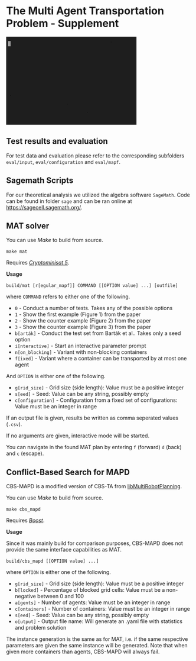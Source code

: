 # The Multi Agent Transportation Problem - Supplement

![](teaser.gif)

## Test results and evaluation

For test data and evaluation please refer to the corresponding subfolders `eval/input`, `eval/configuration` and `eval/mapf`.

## Sagemath Scripts

For our theoretical analysis we utilized the algebra software `SageMath`.
Code can be found in folder `sage` and can be ran online at <https://sagecell.sagemath.org/>.

## MAT solver

You can use *Make* to build from source.

```shell
make mat
```

Requires [*Cryptominisat 5*](<https://github.com/msoos/cryptominisat>).

**Usage**

```shell
build/mat [r[egular_mapf]] COMMAND [[OPTION value] ...] [outfile]
```

where `COMMAND` refers to either one of the following.

* `0` - Conduct a number of tests. Takes any of the possible options
* `1` - Show the first example (Figure 1) from the paper
* `2` - Show the counter example (Figure 2) from the paper
* `3` - Show the counter example (Figure 3) from the paper
* `b[arták]` - Conduct the test set from Barták et al.. Takes only a seed option
* `i[nteractive]` - Start an interactive parameter prompt
* `n[on_blocking]` - Variant with non-blocking containers
* `f[ixed]` - Variant where a container can be transported by at most one agent

And `OPTION` is either one of the following.

* `g[rid_size]` - Grid size (side length): Value must be a positive integer
* `s[eed]` - Seed: Value can be any string, possibly empty
* `c[onfiguration]` - Configuration from a fixed set of configurations: Value must be an integer in range

If an output file is given, results be written as comma seperated values (`.csv`).

If no arguments are given, interactive mode will be started.

You can navigate in the found MAT plan by entering `f` (forward) `d` (back) and `c` (escape).

## Conflict-Based Search for MAPD

CBS-MAPD is a modified version of CBS-TA from [libMultiRobotPlanning](https://github.com/whoenig/libMultiRobotPlanning).

You can use *Make* to build from source.

```shell
make cbs_mapd
```

Requires [*Boost*](https://www.boost.org/).

**Usage**

Since it was mainly build for comparison purposes, CBS-MAPD does not provide the same interface capabilities as MAT.

```shell
build/cbs_mapd [[OPTION value] ...]
```

where `OPTION` is either one of the following.

* `g[rid_size]` - Grid size (side length): Value must be a positive integer
* `b[locked]` - Percentage of blocked grid cells: Value must be a non-negative between 0 and 100
* `a[gents]` - Number of agents: Value must be an integer in range
* `c[ontainers]` - Number of containers: Value must be an integer in range
* `s[eed]` - Seed: Value can be any string, possibly empty
* `o[utput]` - Output file name: Will generate an .yaml file with statistics and problem solution

The instance generation is the same as for MAT, i.e. if the same respective parameters are given the same instance will be generated.
Note that when given more containers than agents, CBS-MAPD will always fail.
